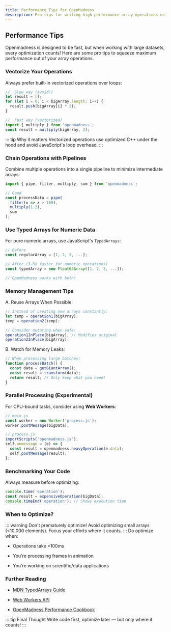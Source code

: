 ```yaml
---
title: Performance Tips for OpenMadness
description: Pro tips for writing high-performance array operations using OpenMadness
---
```


## Performance Tips

Openmadness is designed to be fast, but when working with large datasets, every optimization counts! Here are some pro tips to squeeze maximum performance out of your array operations.

### Vectorize Your Operations

Always prefer built-in vectorized operations over loops:

```javascript
//  Slow way (avoid!)
let result = [];
for (let i = 0; i < bigArray.length; i++) {
  result.push(bigArray[i] * 2);
}

//  Fast way (vectorized)
import { multiply } from 'openmadness';
const result = multiply(bigArray, 2);
```
::: tip Why it matters
Vectorized operations use optimized C++ under the hood and avoid JavaScript's loop overhead.
:::
###  Chain Operations with Pipelines
Combine multiple operations into a single pipeline to minimize intermediate arrays:
```javascript
import { pipe, filter, multiply, sum } from 'openmadness';

// Good
const processData = pipe(
  filter(x => x > 100),
  multiply(1.2),
  sum
);
```
### Use Typed Arrays for Numeric Data
For pure numeric arrays, use JavaScript's `TypedArrays`:
```javascript
// Before
const regularArray = [1, 2, 3, ...]; 

// After (3–5x faster for numeric operations)
const typedArray = new Float64Array([1, 2, 3, ...]);

// OpenMadness works with both!
```
### Memory Management Tips
A. Reuse Arrays When Possible:
```javascript
// Instead of creating new arrays constantly:
let temp = operation1(bigArray);
temp = operation2(temp);

// Consider mutating when safe:
operation1InPlace(bigArray); // Modifies original
operation2InPlace(bigArray);
```
B. Watch for Memory Leaks:
```javascript
// When processing large batches:
function processBatch() {
  const data = getGiantArray();
  const result = transform(data);
  return result; // Only keep what you need!
}
```
### Parallel Processing (Experimental)
For CPU-bound tasks, consider using **Web Workers**:
```javascript
// main.js
const worker = new Worker('process.js');
worker.postMessage(bigData);
```
```javascript
// process.js
importScripts('openmadness.js');
self.onmessage = (e) => {
  const result = openmadness.heavyOperation(e.data);
  self.postMessage(result);
};
```
### Benchmarking Your Code
Always measure before optimizing:
```javascript
console.time('operation');
const result = expensiveOperation(bigData);
console.timeEnd('operation'); // Shows execution time
```
### When to Optimize?
::: warning Don't prematurely optimize!
Avoid optimizing small arrays (<10,000 elements). Focus your efforts where it counts.
:::
Do optimize when:

- Operations take >100ms

- You're processing frames in animation

- You're working on scientific/data applications
### Further Reading
- [MDN TypedArrays Guide](https://developer.mozilla.org/en-US/docs/Web/JavaScript/Guide/Typed_arrays)

- [Web Workers API](https://developer.mozilla.org/en-US/docs/Web/API/Web_Workers_API)

- [OpenMadness Performance Cookbook](/guides/performance-cookbook)

::: tip Final Thought
Write code first, optimize later — but only where it counts! 
:::










